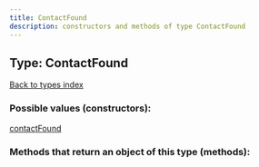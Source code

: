 ```yaml
---
title: ContactFound
description: constructors and methods of type ContactFound
---
```

## Type: ContactFound  
[Back to types index](index.md)



### Possible values (constructors):

[contactFound](../constructors/contactFound.md)  



### Methods that return an object of this type (methods):



